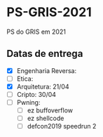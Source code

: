 # PS-GRIS-2021
PS do GRIS em 2021

## Datas de entrega

- [X] Engenharia Reversa:
- [ ] Etica: 
- [X] Arquitetura: 21/04
- [ ] Cripto: 30/04
- [ ] Pwning:
    - [ ] ez buffoverflow
    - [ ] ez shellcode
    - [ ] defcon2019 speedrun 2
